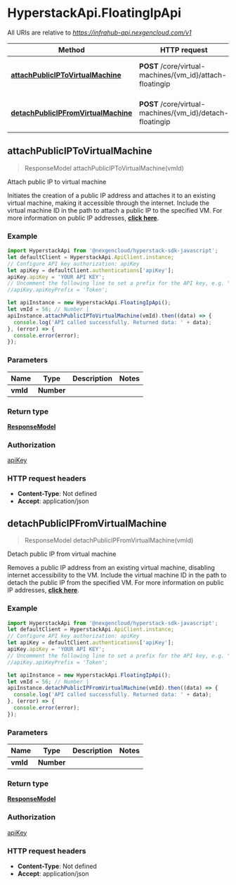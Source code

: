 # HyperstackApi.FloatingIpApi

All URIs are relative to *https://infrahub-api.nexgencloud.com/v1*

Method | HTTP request | Description
------------- | ------------- | -------------
[**attachPublicIPToVirtualMachine**](FloatingIpApi.md#attachPublicIPToVirtualMachine) | **POST** /core/virtual-machines/{vm_id}/attach-floatingip | Attach public IP to virtual machine
[**detachPublicIPFromVirtualMachine**](FloatingIpApi.md#detachPublicIPFromVirtualMachine) | **POST** /core/virtual-machines/{vm_id}/detach-floatingip | Detach public IP from virtual machine



## attachPublicIPToVirtualMachine

> ResponseModel attachPublicIPToVirtualMachine(vmId)

Attach public IP to virtual machine

Initiates the creation of a public IP address and attaches it to an existing virtual machine, making it accessible through the internet. Include the virtual machine ID in the path to attach a public IP to the specified VM. For more information on public IP addresses, [**click here**](https://docs.hyperstack.cloud/docs/api-reference/core-resources/virtual-machines/floating-ip/attach-floating-ip/).

### Example

```javascript
import HyperstackApi from '@nexgencloud/hyperstack-sdk-javascript';
let defaultClient = HyperstackApi.ApiClient.instance;
// Configure API key authorization: apiKey
let apiKey = defaultClient.authentications['apiKey'];
apiKey.apiKey = 'YOUR API KEY';
// Uncomment the following line to set a prefix for the API key, e.g. "Token" (defaults to null)
//apiKey.apiKeyPrefix = 'Token';

let apiInstance = new HyperstackApi.FloatingIpApi();
let vmId = 56; // Number | 
apiInstance.attachPublicIPToVirtualMachine(vmId).then((data) => {
  console.log('API called successfully. Returned data: ' + data);
}, (error) => {
  console.error(error);
});

```

### Parameters


Name | Type | Description  | Notes
------------- | ------------- | ------------- | -------------
 **vmId** | **Number**|  | 

### Return type

[**ResponseModel**](ResponseModel.md)

### Authorization

[apiKey](../README.md#apiKey)

### HTTP request headers

- **Content-Type**: Not defined
- **Accept**: application/json


## detachPublicIPFromVirtualMachine

> ResponseModel detachPublicIPFromVirtualMachine(vmId)

Detach public IP from virtual machine

Removes a public IP address from an existing virtual machine, disabling internet accessibility to the VM. Include the virtual machine ID in the path to detach the public IP from the specified VM. For more information on public IP addresses, [**click here**](https://docs.hyperstack.cloud/docs/virtual-machines/public-ip).

### Example

```javascript
import HyperstackApi from '@nexgencloud/hyperstack-sdk-javascript';
let defaultClient = HyperstackApi.ApiClient.instance;
// Configure API key authorization: apiKey
let apiKey = defaultClient.authentications['apiKey'];
apiKey.apiKey = 'YOUR API KEY';
// Uncomment the following line to set a prefix for the API key, e.g. "Token" (defaults to null)
//apiKey.apiKeyPrefix = 'Token';

let apiInstance = new HyperstackApi.FloatingIpApi();
let vmId = 56; // Number | 
apiInstance.detachPublicIPFromVirtualMachine(vmId).then((data) => {
  console.log('API called successfully. Returned data: ' + data);
}, (error) => {
  console.error(error);
});

```

### Parameters


Name | Type | Description  | Notes
------------- | ------------- | ------------- | -------------
 **vmId** | **Number**|  | 

### Return type

[**ResponseModel**](ResponseModel.md)

### Authorization

[apiKey](../README.md#apiKey)

### HTTP request headers

- **Content-Type**: Not defined
- **Accept**: application/json

